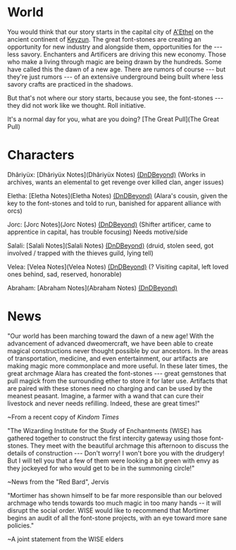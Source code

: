 # World
You would think that our story starts in the capital city of [A'Ethel](A'Ethel) on the ancient continent of [Keyzun](Keyzun). The great font-stones are creating an opportunity for new industry and alongside them, opportunities for the --- less savory. Enchanters and Artificers are driving this new economy. Those who make a living through magic are being drawn by the hundreds. Some have called this the dawn of a new age. There are rumors of course --- but they're just rumors --- of an extensive underground being built where less savory crafts are practiced in the shadows.

But that's not where our story starts, because you see, the font-stones --- they did not work like we thought. Roll initiative.

It's a normal day for you, what are you doing? [The Great Pull](The Great Pull)

# Characters
Dhâriyüx: [Dhâriyüx Notes](Dhâriyüx Notes) [(DnDBeyond)](https://www.dndbeyond.com/characters/78433698) (Works in archives, wants an elemental to get revenge over killed clan, anger issues)

Eletha: [Eletha Notes](Eletha Notes) [(DnDBeyond)](https://www.dndbeyond.com/characters/79820714) (Alara's cousin, given the key to the font-stones and told to run, banished for apparent alliance with orcs)

Jorc: [Jorc Notes](Jorc Notes) [(DnDBeyond)](https://www.dndbeyond.com/characters/80202553) (Shifter artificer, came to apprentice in capital, has trouble focusing) Needs motive/side

Salali: [Salali Notes](Salali Notes) [(DnDBeyond)](https://www.dndbeyond.com/characters/78471667) (druid, stolen seed, got involved / trapped with the thieves guild, lying tell)

Velea: [Velea Notes](Velea Notes) [(DnDBeyond)](https://www.dndbeyond.com/characters/78881568) (? Visiting capital, left loved ones behind, sad, reserved, honorable)

Abraham: [Abraham Notes](Abraham Notes) [(DnDBeyond)]()

# News

"Our world has been marching toward the dawn of a new age! With the advancement of advanced dweomercraft, we have been able to create magical constructions never thought possible by our ancestors. In the areas of transportation, medicine, and even entertainment, our artifacts are making magic more commonplace and more useful. In these later times, the great archmage Alara has created the font-stones --- great gemstones that pull magick from the surrounding ether to store it for later use. Artifacts that are paired with these stones need no charging and can be used by the meanest peasant. Imagine, a farmer with a wand that can cure their livestock and never needs refilling. Indeed, these are great times!"

~From a recent copy of _Kindom Times_

"The Wizarding Institute for the Study of Enchantments (WISE) has gathered together to construct the first intercity gateway using those font-stones. They meet with the beautiful archmage this afternoon to discuss the details of construction --- Don't worry! I won't bore you with the drudgery! But I will tell you that a few of them were looking a bit green with envy as they jockeyed for who would get to be in the summoning circle!"

~News from the "Red Bard", Jervis

"Mortimer has shown himself to be far more responsible than our beloved archmage who tends towards too much magic in too many hands -- it will disrupt the social order. WISE would like to recommend that Mortimer begins an audit of all the font-stone projects, with an eye toward more sane policies."

~A joint statement from the WISE elders
